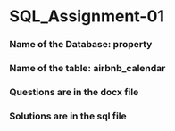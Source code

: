 # SQL_Assignment-01
### Name of the Database: property
### Name of the table: airbnb_calendar
### Questions are in the docx file
### Solutions are in the sql file
